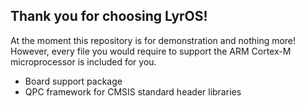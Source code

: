 ## Thank you for choosing LyrOS!

At the moment this repository is for demonstration and nothing more! However, every file you would require to support the ARM Cortex-M microprocessor is included for you.

- Board support package
- QPC framework for CMSIS standard header libraries
